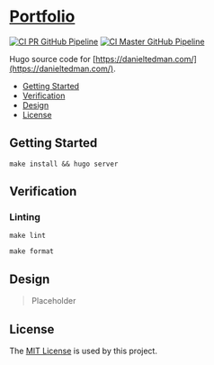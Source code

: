 # [Portfolio](https://github.com/dbtedman/portfolio)

[![CI PR GitHub Pipeline](https://img.shields.io/github/workflow/status/dbtedman/portfolio/ci-pr?style=for-the-badge&logo=github&label=ci%20pr)](https://github.com/dbtedman/portfolio/actions/workflows/ci-pr.yml)
[![CI Master GitHub Pipeline](https://img.shields.io/github/workflow/status/dbtedman/portfolio/ci-master?style=for-the-badge&logo=github&label=ci%20master)](https://github.com/dbtedman/portfolio/actions/workflows/ci-master.yml)

Hugo source code for [https://danieltedman.com/](https://danieltedman.com/).

-   [Getting Started](#getting-started)
-   [Verification](#verification)
-   [Design](#design)
-   [License](#license)

## Getting Started

```shell
make install && hugo server
```

## Verification

### Linting

```shell
make lint
```

```shell
make format
```

## Design

> Placeholder

## License

The [MIT License](./LICENSE.md) is used by this project.
